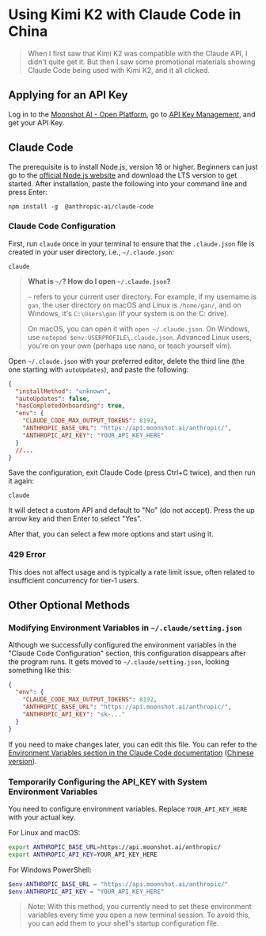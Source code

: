 # Using Kimi K2 with Claude Code in China

> When I first saw that Kimi K2 was compatible with the Claude API, I didn't quite get it. But then I saw some promotional materials showing Claude Code being used with Kimi K2, and it all clicked.

## Applying for an API Key

Log in to the [Moonshot AI - Open Platform](https://platform.moonshot.ai/playground), go to [API Key Management](https://platform.moonshot.cn/console/api-keys), and get your API Key.

## Claude Code

The prerequisite is to install Node.js, version 18 or higher. Beginners can just go to the [official Node.js website](https://nodejs.org/en) and download the LTS version to get started. After installation, paste the following into your command line and press Enter:

```shell
npm install -g  @anthropic-ai/claude-code
```

### Claude Code Configuration

First, run `claude` once in your terminal to ensure that the `.claude.json` file is created in your user directory, i.e., `~/.claude.json`:

```
claude
```

> **What is `~/`? How do I open `~/.claude.json`?**
>
> `~` refers to your current user directory. For example, if my username is `gan`, the user directory on macOS and Linux is `/home/gan/`, and on Windows, it's `C:\Users\gan` (if your system is on the C: drive).
>
> On macOS, you can open it with `open ~/.claude.json`. On Windows, use `notepad $env:USERPROFILE\.claude.json`. Advanced Linux users, you're on your own (perhaps use nano, or teach yourself vim).

Open `~/.claude.json` with your preferred editor, delete the third line (the one starting with `autoUpdates`), and paste the following:

```json
{
  "installMethod": "unknown",
  "autoUpdates": false,
  "hasCompletedOnboarding": true,
  "env": {
    "CLAUDE_CODE_MAX_OUTPUT_TOKENS": 8192,
    "ANTHROPIC_BASE_URL": "https://api.moonshot.ai/anthropic/",
    "ANTHROPIC_API_KEY": "YOUR_API_KEY_HERE"
  }
  //...
}
```

Save the configuration, exit Claude Code (press Ctrl+C twice), and then run it again:

```
claude
```

It will detect a custom API and default to "No" (do not accept). Press the up arrow key and then Enter to select "Yes".

After that, you can select a few more options and start using it.

### 429 Error

This does not affect usage and is typically a rate limit issue, often related to insufficient concurrency for tier-1 users.

## Other Optional Methods

### Modifying Environment Variables in `~/.claude/setting.json`

Although we successfully configured the environment variables in the "Claude Code Configuration" section, this configuration disappears after the program runs. It gets moved to `~/.claude/setting.json`, looking something like this:

```json
{
  "env": {
    "CLAUDE_CODE_MAX_OUTPUT_TOKENS": 8192,
    "ANTHROPIC_BASE_URL": "https://api.moonshot.ai/anthropic/",
    "ANTHROPIC_API_KEY": "sk-..."
  }
}
```

If you need to make changes later, you can edit this file. You can refer to the [Environment Variables section in the Claude Code documentation](https://docs.anthropic.com/en/docs/claude-code/settings#environment-variables) ([Chinese version](https://docs.anthropic.com/zh-CN/docs/claude-code/settings#环境变量)).

### Temporarily Configuring the API_KEY with System Environment Variables

You need to configure environment variables. Replace `YOUR_API_KEY_HERE` with your actual key.

For Linux and macOS:

```sh
export ANTHROPIC_BASE_URL=https://api.moonshot.ai/anthropic/
export ANTHROPIC_API_KEY=YOUR_API_KEY_HERE
```

For Windows PowerShell:

```powershell
$env:ANTHROPIC_BASE_URL = "https://api.moonshot.ai/anthropic/"
$env:ANTHROPIC_API_KEY = "YOUR_API_KEY_HERE"
```

> Note: With this method, you currently need to set these environment variables every time you open a new terminal session. To avoid this, you can add them to your shell's startup configuration file.